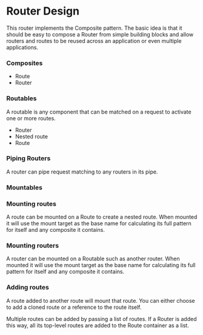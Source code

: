 # Router Design

This router implements the Composite pattern. The basic idea is that it should be easy to compose a Router
 from simple building blocks and allow routers and routes to be reused across
 an application or even multiple applications.

### Composites

- Route
- Router

### Routables

A routable is any component that can be matched on a request to activate one or more routes.

- Router
- Nested route
- Route

### Piping Routers

A router can pipe request matching to any routers in its pipe.

### Mountables

### Mounting routes

A route can be mounted on a Route to create a nested route.
When mounted it will use the mount target as the base name for calculating its full pattern for itself and any
 composite it contains.

### Mounting routers

A router can be mounted on a Routable such as another router.
When mounted it will use the mount target as the base name for calculating its full pattern for itself and any
 composite it contains.

### Adding routes

A route added to another route will mount that route. You can either choose to add a cloned route
or a reference to the route itself.

Multiple routes can be added by passing a list of routes. If a Router is added this way, all its top-level routes are
added to the Route container as a list.

